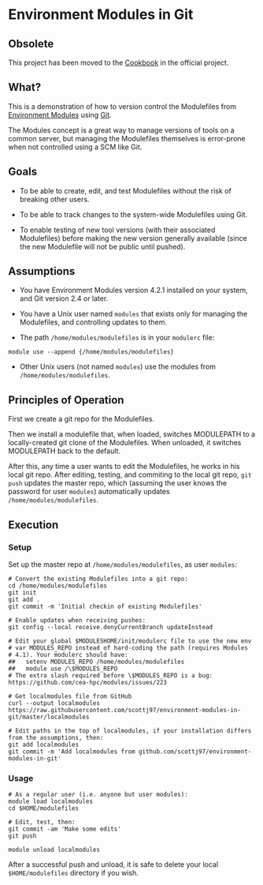 # Environment Modules in Git

## Obsolete

This project has been moved to the
[Cookbook](https://modules.readthedocs.io/en/stable/cookbook/modulefiles-in-git.html)
in the official project.

## What?

This is a demonstration of how to version control the Modulefiles
from [Environment Modules](http://modules.sourceforge.net/) using
[Git](https://git-scm.com/).

The Modules concept is a great way to manage versions of tools on a
common server, but managing the Modulefiles themselves is error-prone
when not controlled using a SCM like Git.

## Goals

* To be able to create, edit, and test Modulefiles without the risk of
  breaking other users.

* To be able to track changes to the system-wide Modulefiles using
  Git.

* To enable testing of new tool versions (with their associated
  Modulefiles) before making the new version generally available
  (since the new Modulefile will not be public until pushed).

## Assumptions

* You have Environment Modules version 4.2.1 installed on your system,
  and Git version 2.4 or later.

* You have a Unix user named `modules` that exists only for managing
  the Modulefiles, and controlling updates to them.

* The path `/home/modules/modulefiles` is in your `modulerc` file:

```
module use --append {/home/modules/modulefiles}
```

* Other Unix users (not named `modules`) use the modules from
  `/home/modules/modulefiles`.

## Principles of Operation

First we create a git repo for the Modulefiles.

Then we install a modulefile that, when loaded, switches MODULEPATH to
a locally-created git clone of the Modulefiles. When unloaded, it
switches MODULEPATH back to the default.

After this, any time a user wants to edit the Modulefiles, he works in
his local git repo. After editing, testing, and commiting to the local
git repo, `git push` updates the master repo, which (assuming the user
knows the password for user `modules`) automatically updates
`/home/modules/modulefiles`.

## Execution

### Setup

Set up the master repo at `/home/modules/modulefiles`, as user `modules`:
```
# Convert the existing Modulefiles into a git repo:
cd /home/modules/modulefiles
git init
git add .
git commit -m 'Initial checkin of existing Modulefiles'

# Enable updates when receiving pushes:
git config --local receive.denyCurrentBranch updateInstead

# Edit your global $MODULESHOME/init/modulerc file to use the new env
# var MODULES_REPO instead of hard-coding the path (requires Modules
# 4.1). Your modulerc should have:
##   setenv MODULES_REPO /home/modules/modulefiles
##   module use /\$MODULES_REPO
# The extra slash required before \$MODULES_REPO is a bug: https://github.com/cea-hpc/modules/issues/223

# Get localmodules file from GitHub
curl --output localmodules https://raw.githubusercontent.com/scottj97/environment-modules-in-git/master/localmodules

# Edit paths in the top of localmodules, if your installation differs from the assumptions, then:
git add localmodules
git commit -m 'Add localmodules from github.com/scottj97/environment-modules-in-git'

```

### Usage

```
# As a regular user (i.e. anyone but user modules):
module load localmodules
cd $HOME/modulefiles

# Edit, test, then:
git commit -am 'Make some edits'
git push

module unload localmodules
```

After a successful push and unload, it is safe to delete your local
`$HOME/modulefiles` directory if you wish.

